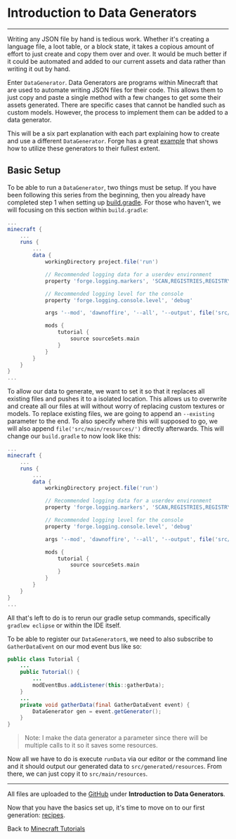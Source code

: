 # <a name="introduction-to-data-generators"></a>Introduction to Data Generators
---

Writing any JSON file by hand is tedious work. Whether it's creating a language file, a loot table, or a block state, it takes a copious amount of effort to just create and copy them over and over. It would be much better if it could be automated and added to our current assets and data rather than writing it out by hand.

Enter `DataGenerator`. Data Generators are programs within Minecraft that are used to automate writing JSON files for their code. This allows them to just copy and paste a single method with a few changes to get some their assets generated. There are specific cases that cannot be handled such as custom models. However, the process to implement them can be added to a data generator.

This will be a six part explanation with each part explaining how to create and use a different `DataGenerator`. Forge has a great [example](https://github.com/MinecraftForge/MinecraftForge/blob/1.15.x/src/test/java/net/minecraftforge/debug/DataGeneratorTest.java) that shows how to utilize these generators to their fullest extent.

## <a name="baic-setup"></a>Basic Setup

To be able to run a `DataGenerator`, two things must be setup. If you have been following this series from the beginning, then you already have completed step 1 when setting up [build.gradle](../introduction/getting_started#build-gradle). For those who haven't, we will focusing on this section within `build.gradle`:

```gradle
...
minecraft {
    ...
    runs {
        ...
        data {
            workingDirectory project.file('run')

            // Recommended logging data for a userdev environment
            property 'forge.logging.markers', 'SCAN,REGISTRIES,REGISTRYDUMP'

            // Recommended logging level for the console
            property 'forge.logging.console.level', 'debug'

            args '--mod', 'dawnoffire', '--all', '--output', file('src/generated/resources/')

            mods {
                tutorial {
                    source sourceSets.main
                }
            }
        }
    }
}
...
```

To allow our data to generate, we want to set it so that it replaces all existing files and pushes it to a isolated location. This allows us to overwrite and create all our files at will without worry of replacing custom textures or models. To replace existing files, we are going to append an `--existing` parameter to the end. To also specify where this will supposed to go, we will also append `file('src/main/resources/')` directly afterwards. This will change our `build.gradle` to now look like this:

```gradle
...
minecraft {
    ...
    runs {
        ...
        data {
            workingDirectory project.file('run')

            // Recommended logging data for a userdev environment
            property 'forge.logging.markers', 'SCAN,REGISTRIES,REGISTRYDUMP'

            // Recommended logging level for the console
            property 'forge.logging.console.level', 'debug'

            args '--mod', 'dawnoffire', '--all', '--output', file('src/generated/resources/'), '--existing', file('src/main/resources/')

            mods {
                tutorial {
                    source sourceSets.main
                }
            }
        }
    }
}
...
```

All that's left to do is to rerun our gradle setup commands, specifically `gradlew eclipse` or within the IDE itself.

To be able to register our `DataGenerator`s, we need to also subscribe to `GatherDataEvent` on our mod event bus like so:

```java
public class Tutorial {
	...
	public Tutorial() {
		...
		modEventBus.addListener(this::gatherData);
	}
	...
	private void gatherData(final GatherDataEvent event) {
		DataGenerator gen = event.getGenerator();
	}
}
```

> Note: I make the data generator a parameter since there will be multiple calls to it so it saves some resources.

Now all we have to do is execute `runData` via our editor or the command line and it should output our generated data to `src/generated/resources`. From there, we can just copy it to `src/main/resources`.

---
All files are uploaded to the [GitHub](https://github.com/ChampionAsh5357/1.16.x-Minecraft-Tutorial/tree/1.16.1-32.0.61-web) under **Introduction to Data Generators**.

Now that you have the basics set up, it's time to move on to our first generation: [recipes](./recipes).

Back to [Minecraft Tutorials](../../)  